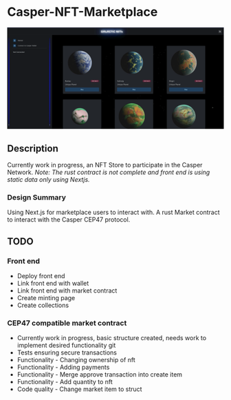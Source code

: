 # Casper-NFT-Marketplace

![](v1.gif)

## Description
Currently work in progress, an NFT Store to participate in the Casper Network.
_Note: The rust contract is not complete and front end is using static data only using Nextjs._ 

### Design Summary
Using Next.js for marketplace users to interact with. 
A rust Market contract to interact with the Casper CEP47 protocol.

## TODO
### Front end
- Deploy front end
- Link front end with wallet
- Link front end with market contract
- Create minting page
- Create collections

### CEP47 compatible market contract
- Currently work in progress, basic structure created, needs work to implement desired functionality git 
- Tests ensuring secure transactions
- Functionality - Changing ownership of nft
- Functionality - Adding payments
- Functionality - Merge approve transaction into create item
- Functionality - Add quantity to nft
- Code quality - Change market item to struct
